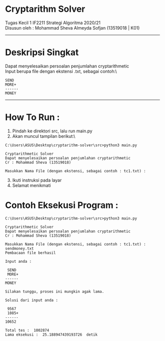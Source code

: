 # Cryptarithm Solver

Tugas Kecil 1 IF2211 Strategi Algoritma 2020/21\
Disusun oleh : Mohammad Sheva Almeyda Sofjan (13519018 | K01)

---
# Deskripsi Singkat
Dapat menyelesaikan persoalan penjumlahan cryptarithmetic\
Input berupa file dengan ekstensi .txt, sebagai contoh:\
```
SEND
MORE+
------
MONEY
```
---
# How To Run :
1. Pindah ke direktori src, lalu run main.py
2. Akan muncul tampilan berikut:\
```
C:\Users\ASUS\Desktop\cryptarithm-solver\src>python3 main.py

Cryptarithmetic Solver
Dapat menyelesaikan persoalan penjumlahan cryptarithmetic
Cr : Mohammad Sheva (13519018)

Masukkan Nama File (dengan ekstensi, sebagai contoh : tc1.txt) :
```
3. Ikuti instruksi pada layar
4. Selamat menikmati

# Contoh Eksekusi Program :
```
C:\Users\ASUS\Desktop\cryptarithm-solver\src>python3 main.py

Cryptarithmetic Solver
Dapat menyelesaikan persoalan penjumlahan cryptarithmetic
Cr : Mohammad Sheva (13519018)

Masukkan Nama File (dengan ekstensi, sebagai contoh : tc1.txt) : sendmoney.txt
Pembacaan file berhasil

Input anda :

 SEND
 MORE+
------
MONEY

Silakan tunggu, proses ini mungkin agak lama.

Solusi dari input anda :

 9567
 1085+
------
10652

Total tes :  1002874
Lama eksekusi :  25.188947439193726  detik
```

